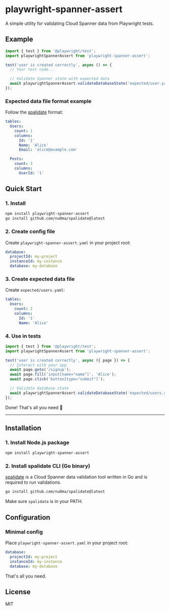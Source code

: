 # playwright-spanner-assert

A simple utility for validating Cloud Spanner data from Playwright tests.

## Example

```ts
import { test } from '@playwright/test';
import playwrightSpannerAssert from 'playwright-spanner-assert';

test('user is created correctly', async () => {
  // Your test code...

  // Validate Spanner state with expected data
  await playwrightSpannerAssert.validateDatabaseState('expected/user.yaml');
});
```

### Expected data file format example

Follow the [spalidate](https://github.com/nu0ma/spalidate) format:

```yaml
tables:
  Users:
    count: 1
    columns:
      Id: '1'
      Name: 'Alice'
      Email: 'alice@example.com'

  Posts:
    count: 3
    columns:
      UserId: '1'
```

## Quick Start

### 1. Install

```bash
npm install playwright-spanner-assert
go install github.com/nu0ma/spalidate@latest
```

### 2. Create config file

Create `playwright-spanner-assert.yaml` in your project root:

```yaml
database:
  projectId: my-project
  instanceId: my-instance
  database: my-database
```

### 3. Create expected data file

Create `expected/users.yaml`:

```yaml
tables:
  Users:
    count: 2
    columns:
      Id: '1'
      Name: 'Alice'
```

### 4. Use in tests

```ts
import { test } from '@playwright/test';
import playwrightSpannerAssert from 'playwright-spanner-assert';

test('user is created correctly', async ({ page }) => {
  // Interact with your app
  await page.goto('/signup');
  await page.fill('input[name="name"]', 'Alice');
  await page.click('button[type="submit"]');

  // Validate database state
  await playwrightSpannerAssert.validateDatabaseState('expected/users.yaml');
});
```

Done! That's all you need 🎉

---

## Installation

### 1. Install Node.js package

```bash
npm install playwright-spanner-assert
```

### 2. Install spalidate CLI (Go binary)

[spalidate](https://github.com/nu0ma/spalidate) is a Cloud Spanner data validation tool written in Go and is required to run validations.

```bash
go install github.com/nu0ma/spalidate@latest
```

Make sure `spalidate` is in your PATH.

## Configuration

### Minimal config

Place `playwright-spanner-assert.yaml` in your project root:

```yaml
database:
  projectId: my-project
  instanceId: my-instance
  database: my-database
```

That's all you need.

## License

MIT
